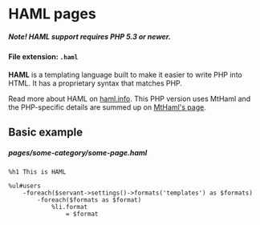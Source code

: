
# HAML pages

##### **Note!** HAML support requires PHP 5.3 or newer.

#### File extension: `.haml`

**HAML** is a templating language built to make it easier to write PHP into HTML. It has a proprietary syntax that matches PHP.

Read more about HAML on [haml.info](http://haml.info/). This PHP version uses MtHaml and the PHP-specific details are summed up on [MtHaml's page](https://github.com/arnaud-lb/MtHaml).



## Basic example

##### pages/some-category/some-page.haml

	%h1 This is HAML

	%ul#users
		-foreach($servant->settings()->formats('templates') as $formats)
			-foreach($formats as $format)
				%li.format
					= $format
